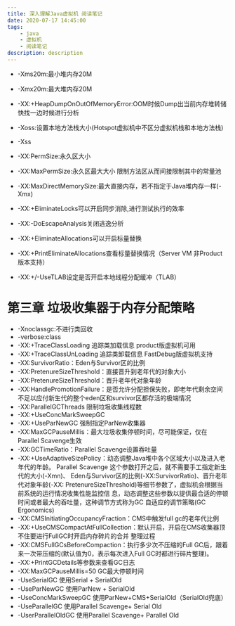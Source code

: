```yaml
---
title: 深入理解Java虚拟机 阅读笔记
date: 2020-07-17 14:45:00
tags:
    - java
    - 虚拟机
    - 阅读笔记
description: description
---
```

- -Xms20m:最小堆内存20M
- -Xmx20m:最大堆内存20M
- -XX:+HeapDumpOnOutOfMemoryError:OOM时候Dump出当前内存堆转储快找一边时候进行分析

- -Xoss:设置本地方法栈大小(Hotspot虚拟机中不区分虚拟机栈和本地方法栈)
- -Xss
- -XX:PermSize:永久区大小
- -XX:MaxPermSize:永久区最大大小 限制方法区从而间接限制其中的常量池
- -XX:MaxDirectMemorySize:最大直接内存，若不指定于Java堆内存一样(-Xmx)

- -XX:+EliminateLocks可以开启同步消除,进行测试执行的效率
- -XX:-DoEscapeAnalysis关闭逃逸分析
- -XX:+EliminateAllocations可以开启标量替换
- -XX:+PrintEliminateAllocations查看标量替换情况（Server VM 非Product版本支持）
- -XX:+/-UseTLAB设定是否开启本地线程分配缓冲（TLAB）

# 第三章 垃圾收集器于内存分配策略
- -Xnoclassgc:不进行类回收
- -verbose:class
- -XX:+TraceClassLoading 追踪类加载信息 product版虚拟机可用
- -XX:+TraceClassUnLoading 追踪类卸载信息 FastDebug版虚拟机支持
- -XX:SurvivorRatio：Eden与Survivor区的比例
- -XX:PretenureSizeThreshold：直接晋升到老年代的对象大小
- -XX:PretenureSizeThreshold：晋升老年代对象年龄
- -XX:HandlePromotionFailure：是否允许分配担保失败，即老年代剩余空间不足以应付新生代的整个eden区和survivor区都存活的极端情况
- -XX:ParallelGCThreads 限制垃圾收集线程数
- -XX:+UseConcMarkSweepGC
- -XX:+UseParNewGC 强制指定ParNew收集器
- -XX:MaxGCPauseMillis：最大垃圾收集停顿时间，尽可能保证，仅在Parallel Scavenge生效
- -XX:GCTimeRatio：Parallel Scavenge设置吞吐量
- -XX:+UseAdaptiveSizePolicy：动态调整Java堆中各个区域大小以及进入老年代的年龄。 Parallel Scavenge 这个参数打开之后，就不需要手工指定新生代的大小(-Xmn)、 Eden与Survivor区的比例(-XX:SurvivorRatio)、晋升老年代对象年龄(-XX: PretenureSizeThreshold)等细节参数了，虚拟机会根据当前系统的运行情况收集性能监控信 息，动态调整这些参数以提供最合适的停顿时间或者最大的吞吐量，这种调节方式称为GC 自适应的调节策略(GC Ergonomics)
- -XX:CMSInitiatingOccupancyFraction：CMS中触发full gc的老年代比例
- -XX:+UseCMSCompactAtFullCollection：默认开启，开启在CMS收集器顶不住要进行FullGC时开启内存碎片的合并 整理过程
- -XX:CMSFullGCsBeforeCompaction：执行多少次不压缩的Full GC后，跟着来一次带压缩的(默认值为0，表示每次进入Full GC时都进行碎片整理)。
- -XX:+PrintGCDetails等参数来查看GC日志
- -XX:MaxGCPauseMillis=50 GC最大停顿时间
- -UseSerialGC 使用Serial + SerialOld
- -UseParNewGC 使用ParNew + SerialOld
- -UseConcMarkSweepGC 使用ParNew+CMS+SerialOld（SerialOld兜底）
- -UseParallelGC 使用Parallel Scavenge+ Serial Old
- -UserParallelOldGC 使用Parallel Scavenge+ Parallel Old

